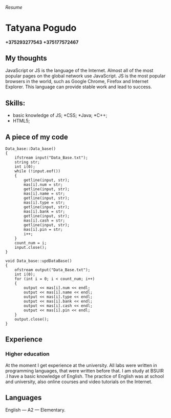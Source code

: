 ###### Resume
# Tatyana Pogudo
**+375293277543**
**+375177572467**
## My thoughts
JavaScript or JS is the language of the Internet. Almost all of the most popular pages on the global network use JavaScript. JS is the most popular browsers in the world, such as Google Chrome, Firefox and Internet Explorer. This language can provide stable work and lead to success.
## Skills: 
* basic knowledge of JS;
*CSS;
*Java;
*C++;
* HTML5;
## A piece of my code
```
Data_base::Data_base()
{
	ifstream input("Data_Base.txt");
	string str;
	int i(0);
	while (!input.eof())
	{
		getline(input, str);
		mas[i].num = str;
		getline(input, str);
		mas[i].name = str;
		getline(input, str);
		mas[i].type = str;
		getline(input, str);
		mas[i].bank = str;
		getline(input, str);
		mas[i].cash = str;
		getline(input, str);
		mas[i].pin = str;
		i++;
	}
	count_num = i;
	input.close();
}

void Data_base::updDataBase()
{
	ofstream output("Data_Base.txt");
	int i(0);
	for (int i = 0; i < count_num; i++)
	{
		output << mas[i].num << endl;
		output << mas[i].name << endl;
		output << mas[i].type << endl;
		output << mas[i].bank << endl;
		output << mas[i].cash << endl;
		output << mas[i].pin << endl;
	}
	output.close();
}

```
## Experience
### Higher education  
At the moment I get experience at the university. All labs were written in programming languages, that were written before that.
I am study at BSUIR
.I have a basic knowledge of English. 
The practice of English was at school and university, also online courses and video tutorials on the Internet.
## Languages  
English — A2 — Elementary.  
